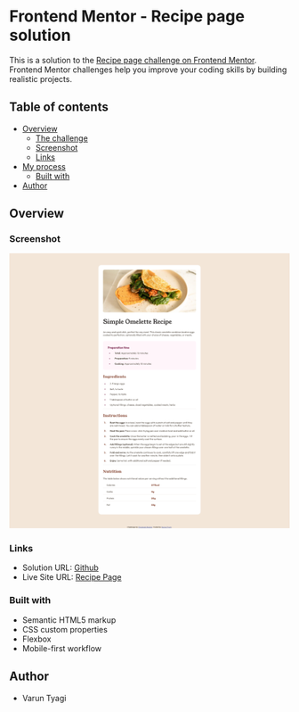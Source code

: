 # Frontend Mentor - Recipe page solution

This is a solution to the [Recipe page challenge on Frontend Mentor](https://www.frontendmentor.io/challenges/recipe-page-KiTsR8QQKm). Frontend Mentor challenges help you improve your coding skills by building realistic projects.

## Table of contents

- [Overview](#overview)
  - [The challenge](#the-challenge)
  - [Screenshot](#screenshot)
  - [Links](#links)
- [My process](#my-process)
  - [Built with](#built-with)
- [Author](#author)

## Overview

### Screenshot

![](./screenshot.png)

### Links

- Solution URL: [Github](https://github.com/vitviki/frontend_mentor/tree/master/recipe-page-main)
- Live Site URL: [Recipe Page](https://recipe-page-five-xi.vercel.app/)

### Built with

- Semantic HTML5 markup
- CSS custom properties
- Flexbox
- Mobile-first workflow

## Author

- Varun Tyagi
